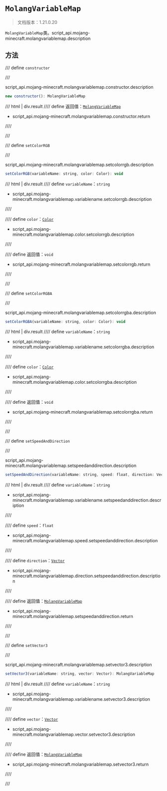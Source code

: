 # `MolangVariableMap`

> 文档版本：1.21.0.20

`MolangVariableMap`类。script_api.mojang-minecraft.molangvariablemap.description

## 方法

/// define
`constructor`


///

script_api.mojang-minecraft.molangvariablemap.constructor.description

```js
new constructor(): MolangVariableMap
```

/// html | div.result
//// define
返回值：[`MolangVariableMap`](./molangvariablemap.md)

- script_api.mojang-minecraft.molangvariablemap.constructor.return


////

///


/// define
`setColorRGB`


///

script_api.mojang-minecraft.molangvariablemap.setcolorrgb.description

```js
setColorRGB(variableName: string, color: Color): void
```

/// html | div.result
//// define
`variableName`：`string`

- script_api.mojang-minecraft.molangvariablemap.variablename.setcolorrgb.description


////

//// define
`color`：[`Color`](./color.md)

- script_api.mojang-minecraft.molangvariablemap.color.setcolorrgb.description


////

//// define
返回值：`void`

- script_api.mojang-minecraft.molangvariablemap.setcolorrgb.return


////

///


/// define
`setColorRGBA`


///

script_api.mojang-minecraft.molangvariablemap.setcolorrgba.description

```js
setColorRGBA(variableName: string, color: Color): void
```

/// html | div.result
//// define
`variableName`：`string`

- script_api.mojang-minecraft.molangvariablemap.variablename.setcolorrgba.description


////

//// define
`color`：[`Color`](./color.md)

- script_api.mojang-minecraft.molangvariablemap.color.setcolorrgba.description


////

//// define
返回值：`void`

- script_api.mojang-minecraft.molangvariablemap.setcolorrgba.return


////

///


/// define
`setSpeedAndDirection`


///

script_api.mojang-minecraft.molangvariablemap.setspeedanddirection.description

```js
setSpeedAndDirection(variableName: string, speed: float, direction: Vector): MolangVariableMap
```

/// html | div.result
//// define
`variableName`：`string`

- script_api.mojang-minecraft.molangvariablemap.variablename.setspeedanddirection.description


////

//// define
`speed`：`float`

- script_api.mojang-minecraft.molangvariablemap.speed.setspeedanddirection.description


////

//// define
`direction`：[`Vector`](./vector.md)

- script_api.mojang-minecraft.molangvariablemap.direction.setspeedanddirection.description


////

//// define
返回值：[`MolangVariableMap`](./molangvariablemap.md)

- script_api.mojang-minecraft.molangvariablemap.setspeedanddirection.return


////

///


/// define
`setVector3`


///

script_api.mojang-minecraft.molangvariablemap.setvector3.description

```js
setVector3(variableName: string, vector: Vector): MolangVariableMap
```

/// html | div.result
//// define
`variableName`：`string`

- script_api.mojang-minecraft.molangvariablemap.variablename.setvector3.description


////

//// define
`vector`：[`Vector`](./vector.md)

- script_api.mojang-minecraft.molangvariablemap.vector.setvector3.description


////

//// define
返回值：[`MolangVariableMap`](./molangvariablemap.md)

- script_api.mojang-minecraft.molangvariablemap.setvector3.return


////

///

